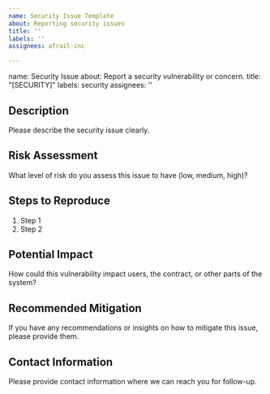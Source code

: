 ```yaml
---
name: Security Issue Template
about: Reporting security issues
title: ''
labels: ''
assignees: afrail-inc

---
```


name: Security Issue
about: Report a security vulnerability or concern.
title: "[SECURITY]"
labels: security
assignees: ''

## Description
Please describe the security issue clearly.

## Risk Assessment
What level of risk do you assess this issue to have (low, medium, high)?

## Steps to Reproduce
1. Step 1
2. Step 2

## Potential Impact
How could this vulnerability impact users, the contract, or other parts of the system?

## Recommended Mitigation
If you have any recommendations or insights on how to mitigate this issue, please provide them.

## Contact Information
Please provide contact information where we can reach you for follow-up.
